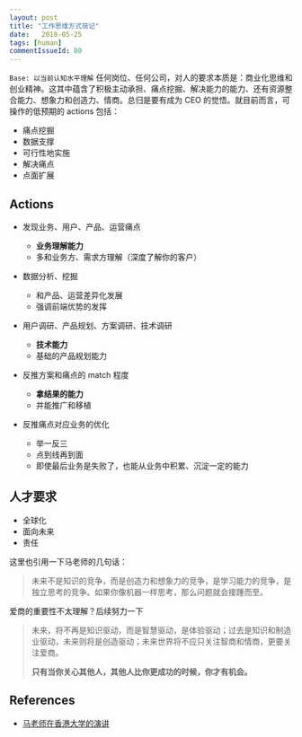 ```yaml
---
layout: post
title: "工作思维方式简记"
date:   2018-05-25
tags: [human]
commentIssueId: 80
---
```




`Base: 以当前认知水平理解` 任何岗位、任何公司，对人的要求本质是：商业化思维和创业精神。这其中蕴含了积极主动承担、痛点挖掘、解决能力的能力、还有资源整合能力、想象力和创造力、情商。总归是要有成为 CEO 的觉悟。就目前而言，可操作的低预期的 actions 包括：
* 痛点挖掘
* 数据支撑
* 可行性地实施
* 解决痛点
* 点面扩展




## Actions

* 发现业务、用户、产品、运营痛点
  * **业务理解能力**
  * 多和业务方、需求方理解（深度了解你的客户）


* 数据分析、挖掘
  * 和产品、运营差异化发展
  * 强调前端优势的发挥
* 用户调研、产品规划、方案调研、技术调研
  * **技术能力**
  * 基础的产品规划能力
* 反推方案和痛点的 match 程度
  * **拿结果的能力**
  * 并能推广和移植
* 反推痛点对应业务的优化
  * 举一反三
  * 点到线再到面
  * 即使最后业务是失败了，也能从业务中积累、沉淀一定的能力



## 人才要求

* 全球化
* 面向未来
* 责任

这里也引用一下马老师的几句话：

> 未来不是知识的竞争，而是创造力和想象力的竞争，是学习能力的竞争，是独立思考的竞争。如果你像机器一样思考，那么问题就会接踵而至。



爱商的重要性不太理解？后续努力一下

> 未来，将不再是知识驱动，而是智慧驱动，是体验驱动；过去是知识和制造业驱动，未来则将是创造驱动；未来世界将不应只关注智商和情商，更要关注爱商。
>
> **只有当你关心其他人，其他人比你更成功的时候，你才有机会。**



## References

* [马老师在香港大学的演讲](https://mp.weixin.qq.com/s/i3t18dVn_-ekwgte4sEiSA)



